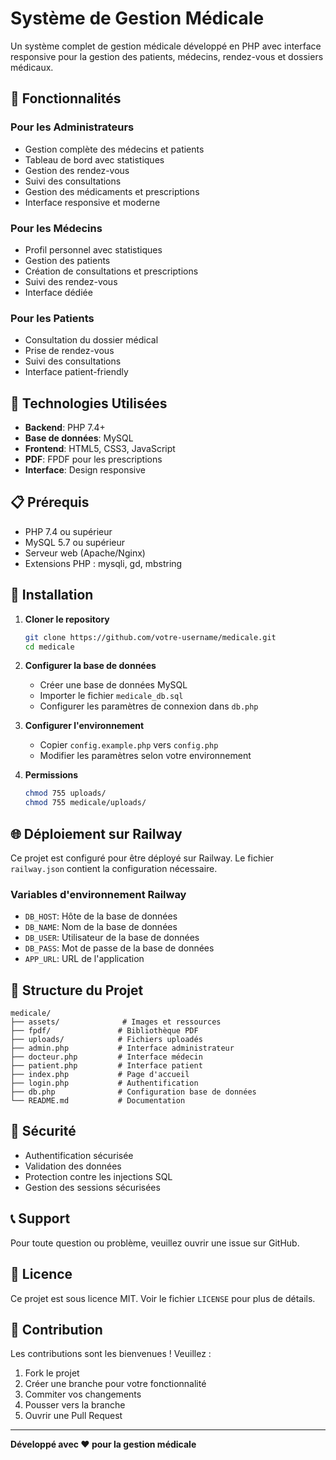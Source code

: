 # Système de Gestion Médicale

Un système complet de gestion médicale développé en PHP avec interface responsive pour la gestion des patients, médecins, rendez-vous et dossiers médicaux.

## 🏥 Fonctionnalités

### Pour les Administrateurs
- Gestion complète des médecins et patients
- Tableau de bord avec statistiques
- Gestion des rendez-vous
- Suivi des consultations
- Gestion des médicaments et prescriptions
- Interface responsive et moderne

### Pour les Médecins
- Profil personnel avec statistiques
- Gestion des patients
- Création de consultations et prescriptions
- Suivi des rendez-vous
- Interface dédiée

### Pour les Patients
- Consultation du dossier médical
- Prise de rendez-vous
- Suivi des consultations
- Interface patient-friendly

## 🚀 Technologies Utilisées

- **Backend**: PHP 7.4+
- **Base de données**: MySQL
- **Frontend**: HTML5, CSS3, JavaScript
- **PDF**: FPDF pour les prescriptions
- **Interface**: Design responsive

## 📋 Prérequis

- PHP 7.4 ou supérieur
- MySQL 5.7 ou supérieur
- Serveur web (Apache/Nginx)
- Extensions PHP : mysqli, gd, mbstring

## 🔧 Installation

1. **Cloner le repository**
   ```bash
   git clone https://github.com/votre-username/medicale.git
   cd medicale
   ```

2. **Configurer la base de données**
   - Créer une base de données MySQL
   - Importer le fichier `medicale_db.sql`
   - Configurer les paramètres de connexion dans `db.php`

3. **Configurer l'environnement**
   - Copier `config.example.php` vers `config.php`
   - Modifier les paramètres selon votre environnement

4. **Permissions**
   ```bash
   chmod 755 uploads/
   chmod 755 medicale/uploads/
   ```

## 🌐 Déploiement sur Railway

Ce projet est configuré pour être déployé sur Railway. Le fichier `railway.json` contient la configuration nécessaire.

### Variables d'environnement Railway
- `DB_HOST`: Hôte de la base de données
- `DB_NAME`: Nom de la base de données
- `DB_USER`: Utilisateur de la base de données
- `DB_PASS`: Mot de passe de la base de données
- `APP_URL`: URL de l'application

## 📁 Structure du Projet

```
medicale/
├── assets/              # Images et ressources
├── fpdf/               # Bibliothèque PDF
├── uploads/            # Fichiers uploadés
├── admin.php           # Interface administrateur
├── docteur.php         # Interface médecin
├── patient.php         # Interface patient
├── index.php           # Page d'accueil
├── login.php           # Authentification
├── db.php              # Configuration base de données
└── README.md           # Documentation
```

## 🔐 Sécurité

- Authentification sécurisée
- Validation des données
- Protection contre les injections SQL
- Gestion des sessions sécurisées

## 📞 Support

Pour toute question ou problème, veuillez ouvrir une issue sur GitHub.

## 📄 Licence

Ce projet est sous licence MIT. Voir le fichier `LICENSE` pour plus de détails.

## 🤝 Contribution

Les contributions sont les bienvenues ! Veuillez :

1. Fork le projet
2. Créer une branche pour votre fonctionnalité
3. Commiter vos changements
4. Pousser vers la branche
5. Ouvrir une Pull Request

---

**Développé avec ❤️ pour la gestion médicale** 